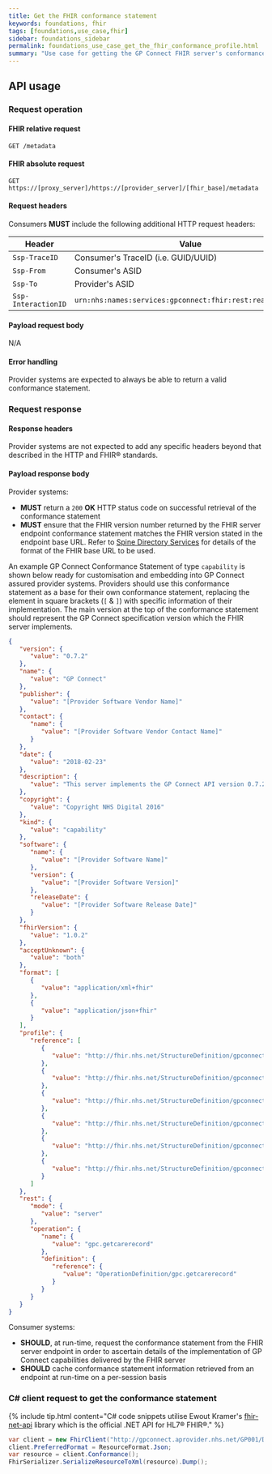 ```yaml
---
title: Get the FHIR conformance statement
keywords: foundations, fhir
tags: [foundations,use_case,fhir]
sidebar: foundations_sidebar
permalink: foundations_use_case_get_the_fhir_conformance_profile.html
summary: "Use case for getting the GP Connect FHIR server's conformance statement"
---
```


## API usage ##

### Request operation ###

#### FHIR relative request ####

```http
GET /metadata
```

#### FHIR absolute request ####

```http
GET https://[proxy_server]/https://[provider_server]/[fhir_base]/metadata
```

#### Request headers ####

Consumers **MUST** include the following additional HTTP request headers:

| Header               | Value |
|----------------------|-------|
| `Ssp-TraceID`        | Consumer's TraceID (i.e. GUID/UUID) |
| `Ssp-From`           | Consumer's ASID |
| `Ssp-To`             | Provider's ASID |
| `Ssp-InteractionID`  | `urn:nhs:names:services:gpconnect:fhir:rest:read:metadata`|

#### Payload request body ####

N/A

#### Error handling ####

Provider systems are expected to always be able to return a valid conformance statement.

### Request response ###

#### Response headers ####

Provider systems are not expected to add any specific headers beyond that described in the HTTP and FHIR&reg; standards.

#### Payload response body ####

Provider systems:

- **MUST** return a `200` **OK** HTTP status code on successful retrieval of the conformance statement
- **MUST** ensure that the FHIR version number returned by the FHIR server endpoint conformance statement matches the FHIR version stated in the endpoint base URL. Refer to [Spine Directory Services](integration_spine_directory_service.html) for details of the format of the FHIR base URL to be used. 

An example GP Connect Conformance Statement of type `capability` is shown below ready for customisation and embedding into GP Connect assured provider systems. Providers should use this conformance statement as a base for their own conformance statement, replacing the element in square brackets (`[` & `]`) with specific information of their implementation. The main version at the top of the conformance statement should represent the GP Connect specification version which the FHIR server implements.

```json
{
   "version": {
      "value": "0.7.2"
   },
   "name": {
      "value": "GP Connect"
   },
   "publisher": {
      "value": "[Provider Software Vendor Name]"
   },
   "contact": {
      "name": {
         "value": "[Provider Software Vendor Contact Name]"
      }
   },
   "date": {
      "value": "2018-02-23"
   },
   "description": {
      "value": "This server implements the GP Connect API version 0.7.2"
   },
   "copyright": {
      "value": "Copyright NHS Digital 2016"
   },
   "kind": {
      "value": "capability"
   },
   "software": {
      "name": {
         "value": "[Provider Software Name]"
      },
      "version": {
         "value": "[Provider Software Version]"
      },
      "releaseDate": {
         "value": "[Provider Software Release Date]"
      }
   },
   "fhirVersion": {
      "value": "1.0.2"
   },
   "acceptUnknown": {
      "value": "both"
   },
   "format": [
      {
         "value": "application/xml+fhir"
      },
      {
         "value": "application/json+fhir"
      }
   ],
   "profile": {
      "reference": [
         {
            "value": "http://fhir.nhs.net/StructureDefinition/gpconnect-patient-1"
         },
         {
            "value": "http://fhir.nhs.net/StructureDefinition/gpconnect-operationoutcome-1"
         },
         {
            "value": "http://fhir.nhs.net/StructureDefinition/gpconnect-practitioner-1"
         },
         {
            "value": "http://fhir.nhs.net/StructureDefinition/gpconnect-organization-1"
         },
         {
            "value": "http://fhir.nhs.net/StructureDefinition/gpconnect-searchset-bundle-1"
         },
         {
            "value": "http://fhir.nhs.net/StructureDefinition/gpconnect-carerecord-composition-1"
         }
      ]
   },
   "rest": {
      "mode": {
         "value": "server"
      },
      "operation": {
         "name": {
            "value": "gpc.getcarerecord"
         },
         "definition": {
            "reference": {
               "value": "OperationDefinition/gpc.getcarerecord"
            }
         }
      }
   }
}
```

Consumer systems:

- **SHOULD**, at run-time, request the conformance statement from the FHIR server endpoint in order to ascertain details of the implementation of GP Connect capabilities delivered by the FHIR server
- **SHOULD** cache conformance statement information retrieved from an endpoint at run-time on a per-session basis

### C# client request to get the conformance statement ###

{% include tip.html content="C# code snippets utilise Ewout Kramer's [fhir-net-api](https://github.com/ewoutkramer/fhir-net-api) library which is the official .NET API for HL7&reg; FHIR&reg;." %}

```csharp
var client = new FhirClient("http://gpconnect.aprovider.nhs.net/GP001/DSTU2/1/");
client.PreferredFormat = ResourceFormat.Json;
var resource = client.Conformance();
FhirSerializer.SerializeResourceToXml(resource).Dump();
```
